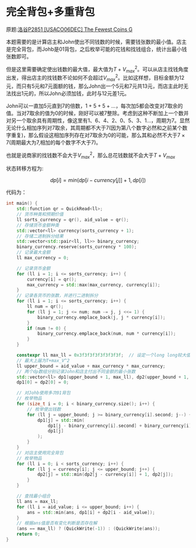 # 完全背包+多重背包

[//]: # (UTF-8)

原题:[洛谷P2851 [USACO06DEC] The Fewest Coins G](https://www.luogu.com.cn/problem/P2851)

本题需要的是计算店主和John使出不同钱数的时候，需要钱张数的最小值。店主是完全背包，而Johb是01背包，之后枚举可能的花钱和找钱组合，统计出最小钱张数即可。

但是这里需要确定使出钱数的最大值，最大值为$T+V_{max}^2$。可以从店主找钱角度出发，得出店主的找钱数不论如何不会超过$V_{max}^2$。比如这样想，目标金额为12元，而只有5元和7元面额的钱，那么John出一个5元和7元共13元，而店主此时无法找出1元的，所以John必须加钱，此时与12元差1元。

John可以一直加5元直到7的倍数，$1+5+5+\dots$，每次加5都会改变对7取余的值。当对7取余的值为0的时候，刚好可以被7整除。考虑到这种不断加上一个数并对另一个取余具有周期性，像这里有$1、6、4、2、0、5、3、1\dots$，周期为7。显然无论什么相加序列对7取余，其周期都不大于7(因为第八个数字必然和之前某个数字重复)，那么假设这相加序列存在对7取余为0的可能，那么其和必然不大于$7\times 7$(周期最大为7,相加的每个数字不大于7)。

也就是说商家的找钱数不会大于$V_{max}^2$，那么总花钱数就不会大于$T+V_{max}$

状态转移方程为:

$$
dp[i] = min(dp[i-currency[j]]+1,dp[i])
$$

代码为：

```c++
int main() {
    std::function qr = QuickRead<ll>;
    // 货币种类和预期价值
    ll sorts_currency = qr(), aid_value = qr();
    // 存储货币金额种类
    std::vector<ll> currency(sorts_currency + 1);
    // 存储二进制拆分结果
    std::vector<std::pair<ll, ll>> binary_currency;
    binary_currency.reserve(sorts_currency * 100);
    // 记录最大金额
    ll max_currency = 0;

    // 记录货币金额
    for (ll i = 1; i <= sorts_currency; i++) {
        currency[i] = qr();
        max_currency = std::max(max_currency, currency[i]);
    }
    // 记录各货币的张数，并进行二进制拆分
    for (ll i = 1; i <= sorts_currency; i++) {
        ll num = qr();
        for (ll j = 1; j <= num; num -= j, j <<= 1) {
            binary_currency.emplace_back(j, j * currency[i]);
        }
        if (num != 0) {
            binary_currency.emplace_back(num, num * currency[i]);
        }
    }

    constexpr ll max_ll = 0x3f3f3f3f3f3f3f3f;  // 设定一个long long较大值
    // 最大上届为T+max_V^2
    ll upper_bound = aid_value + max_currency * max_currency;
    // 两个dp数组分别记录John和店主付出不同金额的最小张数
    std::vector<ll> dp1(upper_bound + 1, max_ll), dp2(upper_bound + 1, max_ll);
    dp1[0] = dp2[0] = 0;

    // 对Johb使用多次01背包
    // 枚举物品
    for (size_t i = 0; i < binary_currency.size(); i++) {
        // 枚举使出钱数
        for (ll j = upper_bound; j >= binary_currency[i].second; j--) {
            dp1[j] = std::min(
                dp1[j - binary_currency[i].second] + binary_currency[i].first,
                dp1[j]
            );
        }
    }
    // 对店主使用完全背包
    // 枚举物品
    for (ll i = 0; i < sorts_currency; i++) {
        for (ll j = currency[i]; j <= upper_bound; j++) {
            dp2[j] = std::min(dp2[j - currency[i]] + 1, dp2[j]);
        }
    }

    // 查找最小组合
    ll ans = max_ll;
    for (ll i = aid_value; i <= upper_bound; i++) {
        ans = std::min(ans, dp1[i] + dp2[i - aid_value]);
    }
    // 根据ans值是否有变化判断是否存在解
    (ans == max_ll) ? (QuickWrite(-1)) : (QuickWrite(ans));
    return 0;
}
```
